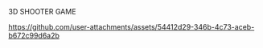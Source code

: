 3D SHOOTER GAME



https://github.com/user-attachments/assets/54412d29-346b-4c73-aceb-b672c99d6a2b

